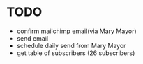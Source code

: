 # TODO 

- confirm mailchimp email(via Mary Mayor)
- send email
- schedule daily send from Mary Mayor
- get table of subscribers (26 subscribers)
